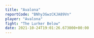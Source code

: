 ```yaml
---
title: "Avalona"
reportCode: "BNhy3GwzCKJA89Vn"
player: "Avalona"
fight: "The Lurker Below"
date: 2021-10-24T19:01:26.673000+00:00
---
```

